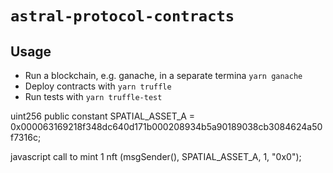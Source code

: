 # `astral-protocol-contracts`

## Usage

- Run a blockchain, e.g. ganache, in a separate termina `yarn ganache`
- Deploy contracts with `yarn truffle`
- Run tests with `yarn truffle-test`

uint256 public constant SPATIAL_ASSET_A = 0x000063169218f348dc640d171b000208934b5a90189038cb3084624a50f7316c;

javascript call to mint 1 nft (msgSender(), SPATIAL_ASSET_A, 1, "0x0");
